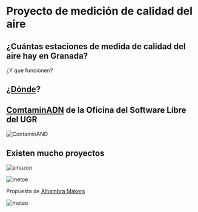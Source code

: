 # Proyecto de medición de calidad del aire


## ¿Cuántas estaciones de medida de calidad del aire hay en Granada?

¿Y que funcionen?

## ¿[Dónde](http://www.granada.org/inet/wambiente.nsf/b1b426e5d69467c3c125763b0031d0c4/9d664bddf7e64554c125764e003875c0!OpenDocument)?

## [ComtaminADN](https://github.com/oslugr/contaminAND/blob/master/planteamiento.md) de la Oficina del Software Libre del UGR

![ContaminAND](https://github.com/oslugr/contaminAND/raw/master/recursos/granada-radioactiva_reducido.png)


## Existen mucho proyectos

![amazon](https://images-na.ssl-images-amazon.com/images/I/61vUMRmo77L._SL1001_.jpg)


![metoe](https://blog.adafruit.com/wp-content/uploads/2009/06/3597088400-866e918c09-b.jpg)



Propuesta de  [Alhambra Makers](https://github.com/AlhambraMakers/Meteorologia/wiki)

![meteo](https://camo.githubusercontent.com/e66582cc28ef01d5febd130707c1ceb0ffeffe99/68747470733a2f2f63646e2e696e73747275637461626c65732e636f6d2f4641502f4c5a59522f4a323050364a37562f4641504c5a59524a323050364a37562e4d454449554d2e6a70673f77696474683d363134)
